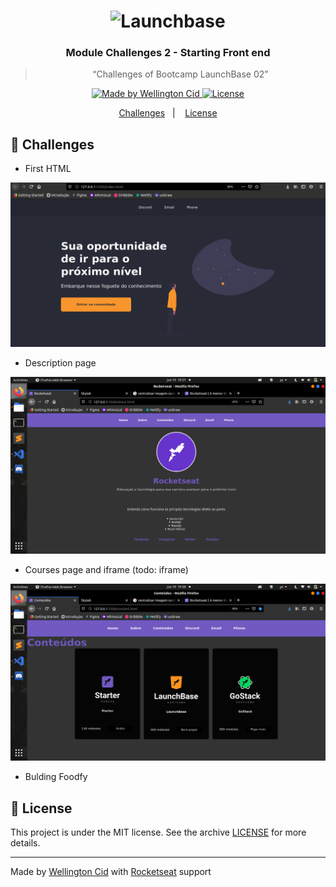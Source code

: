 <h1 align="center">
    <img alt="Launchbase" src="https://storage.googleapis.com/golden-wind/bootcamp-launchbase/logo.png" width="400px" />
</h1>

<h3 align="center">
  Module Challenges 2 - Starting Front end
</h3>

<blockquote align="center">“Challenges of Bootcamp LaunchBase 02”</blockquote>

<p align="center">

  <a href="https://linkedin.com/in/wellingtoncid">
    <img alt="Made by Wellington Cid" src="https://img.shields.io/badge/made%20by-Wellington%20Cid-%23F8952D">
  </a>

  <a href="LICENSE" >
    <img alt="License" src="https://img.shields.io/badge/license-MIT-%23F8952D">
  </a>

</p>

<p align="center">
  <a href="#rocket-challenges">Challenges</a>&nbsp;&nbsp;&nbsp;|&nbsp;&nbsp;&nbsp;
  <a href="#memo-license">License</a>
</p>

## :rocket: Challenges

- First HTML
  
<p>
  <img alt="first-html" src="./assets/first-html.png"></img>
</p>

- Description page

<p>
  <img alt="second-html" src="./assets/second-html.png"></img>
</p>

- Courses page and iframe (todo: iframe)

<p>
  <img alt="third-html" src="./assets/third-html.png"></img>
</p>

- Bulding Foodfy


## :memo: License

This project is under the MIT license. See the archive [LICENSE](/LICENSE) for more details.

---

Made by [Wellington Cid](https://linkedin.com/in/wellingtoncid) with [Rocketseat](https://rocketseat.com.br) support
